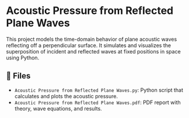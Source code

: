 # Acoustic Pressure from Reflected Plane Waves

This project models the time-domain behavior of plane acoustic waves reflecting off a perpendicular surface. It simulates and visualizes the superposition of incident and reflected waves at fixed positions in space using Python.

## 📂 Files

- `Acoustic Pressure from Reflected Plane Waves.py`: Python script that calculates and plots the acoustic pressure.
- `Acoustic Pressure from Reflected Plane Waves.pdf`: PDF report with theory, wave equations, and results.
